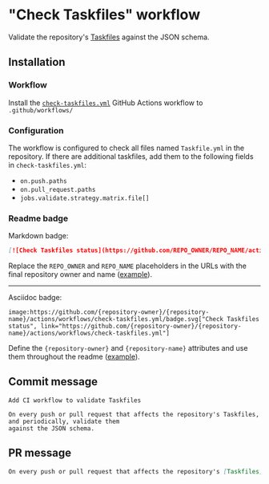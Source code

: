 # "Check Taskfiles" workflow

Validate the repository's [Taskfiles](https://taskfile.dev/#/usage) against the JSON schema.

## Installation

### Workflow

Install the [`check-taskfiles.yml`](check-taskfiles.yml) GitHub Actions workflow to `.github/workflows/`

### Configuration

The workflow is configured to check all files named `Taskfile.yml` in the repository. If there are additional taskfiles, add them to the following fields in `check-taskfiles.yml`:

- `on.push.paths`
- `on.pull_request.paths`
- `jobs.validate.strategy.matrix.file[]`

### Readme badge

Markdown badge:

```markdown
[![Check Taskfiles status](https://github.com/REPO_OWNER/REPO_NAME/actions/workflows/check-taskfiles.yml/badge.svg)](https://github.com/REPO_OWNER/REPO_NAME/actions/workflows/check-taskfiles.yml)
```

Replace the `REPO_OWNER` and `REPO_NAME` placeholders in the URLs with the final repository owner and name ([example](https://raw.githubusercontent.com/arduino-libraries/ArduinoIoTCloud/master/README.md)).

---

Asciidoc badge:

```adoc
image:https://github.com/{repository-owner}/{repository-name}/actions/workflows/check-taskfiles.yml/badge.svg["Check Taskfiles status", link="https://github.com/{repository-owner}/{repository-name}/actions/workflows/check-taskfiles.yml"]
```

Define the `{repository-owner}` and `{repository-name}` attributes and use them throughout the readme ([example](https://raw.githubusercontent.com/arduino-libraries/WiFiNINA/master/README.adoc)).

## Commit message

```
Add CI workflow to validate Taskfiles

On every push or pull request that affects the repository's Taskfiles, and periodically, validate them
against the JSON schema.
```

## PR message

```markdown
On every push or pull request that affects the repository's [Taskfiles](https://taskfile.dev/#/usage), and periodically, validate them against the JSON schema.
```
